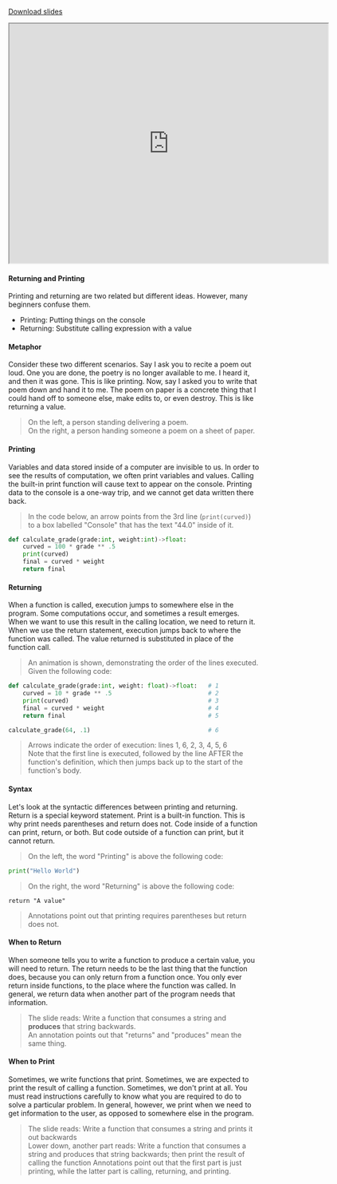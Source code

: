
[Download slides](Return%20and%20Print.pdf)


<iframe style="width: 640px; height: 480px;" width="300" height="150" allowfullscreen="allowfullscreen" webkitallowfullscreen="webkitallowfullscreen" mozallowfullscreen="mozallowfullscreen"
title="Introduction.pdf"
src="https://www.youtube.com/embed/HHWlfF8omAw?feature=oembed&amp;rel=0" 
></iframe>



#### Returning and Printing

Printing and returning are two related but different ideas.
However, many beginners confuse them.

* Printing: Putting things on the console
* Returning: Substitute calling expression with a value

#### Metaphor

Consider these two different scenarios.
Say I ask you to recite a poem out loud.
One you are done, the poetry is no longer available to me.
I heard it, and then it was gone.
This is like printing.
Now, say I asked you to write that poem down and hand it to me.
The poem on paper is a concrete thing that I could hand off to someone else, make edits to, or even destroy.
This is like returning a value.

> On the left, a person standing delivering a poem.  
> On the right, a person handing someone a poem on a sheet of paper.

#### Printing

Variables and data stored inside of a computer are invisible to us.
In order to see the results of computation, we often print variables and values.
Calling the built-in print function will cause text to appear on the console.
Printing data to the console is a one-way trip, and we cannot get data written there back.

> In the code below, an arrow points from the 3rd line (`print(curved)`) to a box labelled "Console" that has the text "44.0" inside of it.
```python
def calculate_grade(grade:int, weight:int)->float:
    curved = 100 * grade ** .5 
    print(curved)
    final = curved * weight
    return final
```

#### Returning

When a function is called, execution jumps to somewhere else in the program.
Some computations occur, and sometimes a result emerges.
When we want to use this result in the calling location, we need to return it.
When we use the return statement, execution jumps back to where the function was called.
The value returned is substituted in place of the function call.

> An animation is shown, demonstrating the order of the lines executed. Given the following code:

```python
def calculate_grade(grade:int, weight: float)->float:   # 1
    curved = 10 * grade ** .5                           # 2
    print(curved)                                       # 3
    final = curved * weight                             # 4
    return final                                        # 5

calculate_grade(64, .1)                                 # 6
```

> Arrows indicate the order of execution: lines 1, 6, 2, 3, 4, 5, 6  
> Note that the first line is executed, followed by the line AFTER the function's definition, which then jumps back up to the start of the function's body.

#### Syntax

Let's look at the syntactic differences between printing and returning.
Return is a special keyword statement.
Print is a built-in function.
This is why print needs parentheses and return does not.
Code inside of a function can print, return, or both.
But code outside of a function can print, but it cannot return.

> On the left, the word "Printing" is above the following code:

```python
print("Hello World")
```

> On the right, the word "Returning" is above the following code:

```
return "A value"
```

> Annotations point out that printing requires parentheses but return does not.

#### When to Return

When someone tells you to write a function to produce a certain value, you will need to return.
The return needs to be the last thing that the function does, because you can only return from a function once.
You only ever return inside functions, to the place where the function was called.
In general, we return data when another part of the program needs that information.

> The slide reads: Write a function that consumes a string and **produces** that string backwards.  
> An annotation points out that "returns" and "produces" mean the same thing.

#### When to Print

Sometimes, we write functions that print.
Sometimes, we are expected to print the result of calling a function.
Sometimes, we don't print at all.
You must read instructions carefully to know what you are required to do to solve a particular problem.
In general, however, we print when we need to get information to the user, as opposed to somewhere else in the program.


> The slide reads: Write a function that consumes a string and prints it out backwards  
> Lower down, another part reads: Write a function that consumes a string and produces that string backwards; then print the result of calling the function
> Annotations point out that the first part is just printing, while the latter part is calling, returning, and printing.
